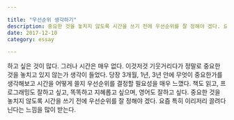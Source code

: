 ```yaml
---

title: "우선순위 생각하기"
description: 중요한 것을 놓치지 않도록 시간을 쓰기 전에 우선순위를 잘 정해야 겠다. 요즘 특히 이리저리 끌려다닌다는 느낌을 많이 받는다.
date: 2017-12-10
category: essay

---
```


하고 싶은 것이 많다. 그러나 시간은 매우 없다. 이것저것 기웃거리다가 정말로 중요한 것을 놓치고 있지 않는가 생각이 들었다. 당장 3개월, 1년, 3년 안에 무엇이 중요한가를 생각해보고 시간을 어떻게 쓸지 우선순위를 결정할 필요성을 매우 느꼈다. 책도 읽고, 프로그래밍도 잘하고 싶고, 똑똑하고 지혜롭고 싶으며, 영어도 잘하고 싶다. 중요한 것을 놓치지 않도록 시간을 쓰기 전에 우선순위를 잘 정해야 겠다. 요즘 특히 이리저리 끌려다닌다는 느낌을 많이 받는다.
